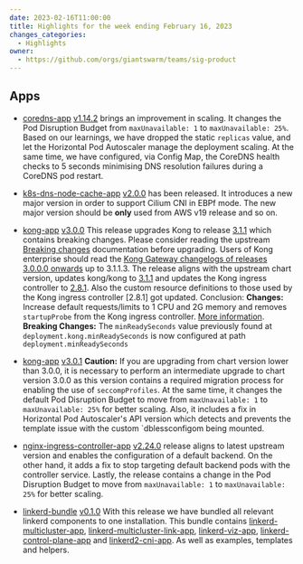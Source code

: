 ```yaml
---
date: 2023-02-16T11:00:00
title: Highlights for the week ending February 16, 2023
changes_categories:
  - Highlights
owner:
  - https://github.com/orgs/giantswarm/teams/sig-product
---
```



## Apps

- [coredns-app](https://github.com/giantswarm/coredns-app) [v1.14.2](https://github.com/giantswarm/coredns-app/releases/tag/v1.14.2) brings an improvement in scaling. It changes the Pod Disruption Budget from `maxUnavailable: 1` to `maxUnavailable: 25%`. Based on our learnings, we have dropped the static `replicas` value, and let the Horizontal Pod Autoscaler manage the deployment scaling. At the same time, we have configured, via Config Map, the CoreDNS health checks to 5 seconds minimising DNS resolution failures during a CoreDNS pod restart.

- [k8s-dns-node-cache-app](https://github.com/giantswarm/k8s-dns-node-cache-app) [v2.0.0](https://github.com/giantswarm/k8s-dns-node-cache-app/releases/tag/v2.0.0) has been released. It introduces a new major version in order to support Cilium CNI in EBPf mode. The new major version should be **only** used from AWS v19 release and so on.

- [kong-app](https://github.com/giantswarm/kong-app) [v3.0.0](https://github.com/giantswarm/kong-app/releases/tag/v3.0.0) This release upgrades Kong to release [3.1.1](https://github.com/Kong/kong/blob/3.1.1/CHANGELOG.md#311) which contains breaking changes. Please consider reading the upstream [Breaking changes](https://github.com/Kong/kong/blob/3.1.1/CHANGELOG.md#breaking-changes) documentation before upgrading. Users of Kong enterprise should read the [Kong Gateway changelogs of releases 3.0.0.0 onwards](https://docs.konghq.com/gateway/changelog/#3000) up to 3.1.1.3. The release aligns with the upstream chart version, updates kong/kong to [3.1.1](https://github.com/Kong/kong/blob/3.1.1/CHANGELOG.md#311) and updates the Kong ingress controller to [2.8.1](https://github.com/Kong/kong/blob/2.8.1/CHANGELOG.md#281). Also the custom resource definitions to those used by the Kong ingress controller [2.8.1] got updated. Conclusion: **Changes:** Increase default requests/limits to 1 CPU and 2G memory and removes `startupProbe` from the Kong ingress controller. [More information](https://github.com/Kong/charts/pull/527#issuecomment-1014782921). **Breaking Changes:** The `minReadySeconds` value previously found at `deployment.kong.minReadySeconds` is now configured at path `deployment.minReadySeconds`

- [kong-app](https://github.com/giantswarm/kong-app) [v3.0.1](https://github.com/giantswarm/kong-app/releases/tag/v3.0.1) **Caution:** If you are upgrading from chart version lower than 3.0.0, it is necessary to perform an intermediate upgrade to chart version 3.0.0 as this version contains a required migration process for enabling the use of `seccompProfiles`. At the same time, it changes the default Pod Disruption Budget to move from `maxUnavailable: 1` to `maxUnavailable: 25%` for better scaling. Also, it includes a fix in Horizontal Pod Autoscaler's API version which detects and prevents the template issue with the custom `dblessconfigom being mounted. 

- [nginx-ingress-controller-app](https://github.com/giantswarm/nginx-ingress-controller-app) [v2.24.0](https://github.com/giantswarm/nginx-ingress-controller-app/releases/tag/v2.24.0) release aligns to latest upstream version and enables the configuration of a default backend. On the other hand, it adds a fix to stop targeting default backend pods with the controller service. Lastly, the release contains a change in the Pod Disruption Budget to move from `maxUnavailable: 1` to `maxUnavailable: 25%` for better scaling.

- [linkerd-bundle](https://github.com/giantswarm/linkerd-bundle) [v0.1.0](https://github.com/giantswarm/linkerd-bundle/releases/tag/v0.1.0) With this release we have bundled all relevant linkerd components to one installation. This bundle contains [linkerd-multicluster-app](https://github.com/giantswarm/linkerd-multicluster-app), [linkerd-multicluster-link-app](https://github.com/giantswarm/linkerd-multicluster-link-app), [linkerd-viz-app](https://github.com/giantswarm/linkerd-viz-app), [linkerd-control-plane-app](https://github.com/giantswarm/linkerd-control-plane-app) and [linkerd2-cni-app](https://github.com/giantswarm/linkerd2-cni-app). As well as examples, templates and helpers.
